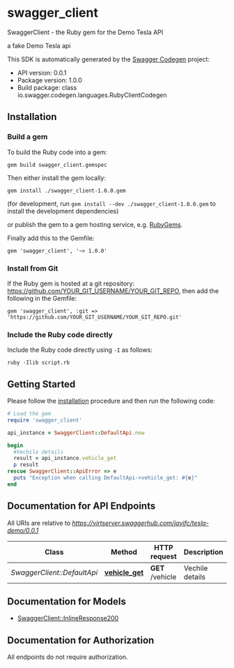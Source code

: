 # swagger_client

SwaggerClient - the Ruby gem for the Demo Tesla API

a fake Demo Tesla api

This SDK is automatically generated by the [Swagger Codegen](https://github.com/swagger-api/swagger-codegen) project:

- API version: 0.0.1
- Package version: 1.0.0
- Build package: class io.swagger.codegen.languages.RubyClientCodegen

## Installation

### Build a gem

To build the Ruby code into a gem:

```shell
gem build swagger_client.gemspec
```

Then either install the gem locally:

```shell
gem install ./swagger_client-1.0.0.gem
```
(for development, run `gem install --dev ./swagger_client-1.0.0.gem` to install the development dependencies)

or publish the gem to a gem hosting service, e.g. [RubyGems](https://rubygems.org/).

Finally add this to the Gemfile:

    gem 'swagger_client', '~> 1.0.0'

### Install from Git

If the Ruby gem is hosted at a git repository: https://github.com/YOUR_GIT_USERNAME/YOUR_GIT_REPO, then add the following in the Gemfile:

    gem 'swagger_client', :git => 'https://github.com/YOUR_GIT_USERNAME/YOUR_GIT_REPO.git'

### Include the Ruby code directly

Include the Ruby code directly using `-I` as follows:

```shell
ruby -Ilib script.rb
```

## Getting Started

Please follow the [installation](#installation) procedure and then run the following code:
```ruby
# Load the gem
require 'swagger_client'

api_instance = SwaggerClient::DefaultApi.new

begin
  #Vechile details
  result = api_instance.vehicle_get
  p result
rescue SwaggerClient::ApiError => e
  puts "Exception when calling DefaultApi->vehicle_get: #{e}"
end

```

## Documentation for API Endpoints

All URIs are relative to *https://virtserver.swaggerhub.com/javifc/tesla-demo/0.0.1*

Class | Method | HTTP request | Description
------------ | ------------- | ------------- | -------------
*SwaggerClient::DefaultApi* | [**vehicle_get**](docs/DefaultApi.md#vehicle_get) | **GET** /vehicle | Vechile details


## Documentation for Models

 - [SwaggerClient::InlineResponse200](docs/InlineResponse200.md)


## Documentation for Authorization

 All endpoints do not require authorization.

